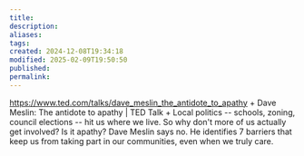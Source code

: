 ```yaml
---
title: 
description: 
aliases: 
tags: 
created: 2024-12-08T19:34:18
modified: 2025-02-09T19:50:50
published: 
permalink: 
---
```


https://www.ted.com/talks/dave_meslin_the_antidote_to_apathy + Dave Meslin: The antidote to apathy | TED Talk + Local politics -- schools, zoning, council elections -- hit us where we live. So why don't more of us actually get involved? Is it apathy? Dave Meslin says no. He identifies 7 barriers that keep us from taking part in our communities, even when we truly care.
